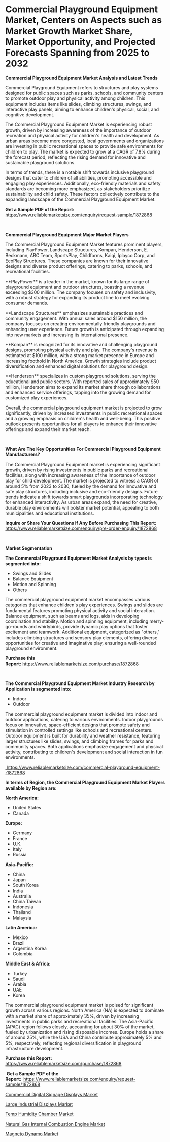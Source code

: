 <p><h1>Commercial Playground Equipment Market, Centers on Aspects such as Market Growth Market Share, Market Opportunity, and Projected Forecasts Spanning from 2025 to 2032</h1></p><p><strong>Commercial Playground Equipment Market Analysis and Latest Trends</strong></p>
<p><p>Commercial Playground Equipment refers to structures and play systems designed for public spaces such as parks, schools, and community centers to promote outdoor play and physical activity among children. This equipment includes items like slides, climbing structures, swings, and interactive play panels, aiming to enhance children's physical, social, and cognitive development.</p><p>The Commercial Playground Equipment Market is experiencing robust growth, driven by increasing awareness of the importance of outdoor recreation and physical activity for children's health and development. As urban areas become more congested, local governments and organizations are investing in public recreational spaces to provide safe environments for children to play. The market is expected to grow at a CAGR of 7.8% during the forecast period, reflecting the rising demand for innovative and sustainable playground solutions.</p><p>In terms of trends, there is a notable shift towards inclusive playground designs that cater to children of all abilities, promoting accessible and engaging play experiences. Additionally, eco-friendly materials and safety standards are becoming more emphasized, as stakeholders prioritize sustainability and child safety. These factors collectively contribute to the expanding landscape of the Commercial Playground Equipment Market.</p></p>
<p><strong>Get a Sample PDF of the Report:&nbsp;</strong> <a href="https://www.reliablemarketsize.com/enquiry/request-sample/1872868?utm_campaign=1133&utm_medium=2&utm_source=Github&utm_content=ia&utm_term=08042025&utm_id=commercial-playground-equipment">https://www.reliablemarketsize.com/enquiry/request-sample/1872868</a></p>
<p>&nbsp;</p>
<p><strong>Commercial Playground Equipment Major Market Players</strong></p>
<p><p>The Commercial Playground Equipment Market features prominent players, including PlayPower, Landscape Structures, Kompan, Henderson, E. Beckmann, ABC Team, SportsPlay, Childforms, Kaiqi, Iplayco Corp, and EcoPlay Structures. These companies are known for their innovative designs and diverse product offerings, catering to parks, schools, and recreational facilities.</p><p>**PlayPower** is a leader in the market, known for its large range of playground equipment and outdoor structures, boasting a revenue exceeding $300 million. The company focuses on safety and inclusivity, with a robust strategy for expanding its product line to meet evolving consumer demands.</p><p>**Landscape Structures** emphasizes sustainable practices and community engagement. With annual sales around $150 million, the company focuses on creating environmentally friendly playgrounds and enhancing user experience. Future growth is anticipated through expanding into new markets and increasing its international presence.</p><p>**Kompan** is recognized for its innovative and challenging playground designs, promoting physical activity and play. The company's revenue is estimated at $100 million, with a strong market presence in Europe and increasing foothold in North America. Growth strategies include product diversification and enhanced digital solutions for playground design.</p><p>**Henderson** specializes in custom playground solutions, serving the educational and public sectors. With reported sales of approximately $50 million, Henderson aims to expand its market share through collaborations and enhanced service offerings, tapping into the growing demand for customized play experiences.</p><p>Overall, the commercial playground equipment market is projected to grow significantly, driven by increased investments in public recreational spaces and a growing emphasis on children's health and well-being. This positive outlook presents opportunities for all players to enhance their innovative offerings and expand their market reach.</p></p>
<p>&nbsp;</p>
<p><strong>What Are The Key Opportunities For Commercial Playground Equipment Manufacturers?</strong></p>
<p><p>The Commercial Playground Equipment market is experiencing significant growth, driven by rising investments in public parks and recreational facilities, along with increasing awareness of the importance of outdoor play for child development. The market is projected to witness a CAGR of around 5% from 2023 to 2030, fueled by the demand for innovative and safe play structures, including inclusive and eco-friendly designs. Future trends indicate a shift towards smart playgrounds incorporating technology for enhanced interactivity. As urban areas expand, the need for creative, durable play environments will bolster market potential, appealing to both municipalities and educational institutions.</p></p>
<p><strong>Inquire or Share Your Questions If Any Before Purchasing This Report:</strong> <a href="https://www.reliablemarketsize.com/enquiry/pre-order-enquiry/1872868?utm_campaign=1133&utm_medium=2&utm_source=Github&utm_content=ia&utm_term=08042025&utm_id=commercial-playground-equipment">https://www.reliablemarketsize.com/enquiry/pre-order-enquiry/1872868</a></p>
<p>&nbsp;</p>
<p><strong>Market Segmentation</strong></p>
<p><strong>The Commercial Playground Equipment Market Analysis by types is segmented into:</strong></p>
<p><ul><li>Swings and Slides</li><li>Balance Equipment</li><li>Motion and Spinning</li><li>Others</li></ul></p>
<p><p>The commercial playground equipment market encompasses various categories that enhance children's play experiences. Swings and slides are fundamental features promoting physical activity and social interaction. Balance equipment, such as beams and logs, aids in developing coordination and stability. Motion and spinning equipment, including merry-go-rounds and whirlybirds, provide dynamic play options that foster excitement and teamwork. Additional equipment, categorized as "others," includes climbing structures and sensory play elements, offering diverse opportunities for creative and imaginative play, ensuring a well-rounded playground environment.</p></p>
<p><strong>Purchase this Report:&nbsp;</strong><a href="https://www.reliablemarketsize.com/purchase/1872868?utm_campaign=1133&utm_medium=2&utm_source=Github&utm_content=ia&utm_term=08042025&utm_id=commercial-playground-equipment">https://www.reliablemarketsize.com/purchase/1872868</a></p>
<p>&nbsp;</p>
<p><strong>The Commercial Playground Equipment Market Industry Research by Application is segmented into:</strong></p>
<p><ul><li>Indoor</li><li>Outdoor</li></ul></p>
<p><p>The commercial playground equipment market is divided into indoor and outdoor applications, catering to various environments. Indoor playgrounds focus on innovative, space-efficient designs that promote safety and stimulation in controlled settings like schools and recreational centers. Outdoor equipment is built for durability and weather resistance, featuring larger structures like slides, swings, and climbing frames for parks and community spaces. Both applications emphasize engagement and physical activity, contributing to children's development and social interaction in fun environments.</p></p>
<p><a href="https://www.reliablemarketsize.com/commercial-playground-equipment-r1872868?utm_campaign=1133&utm_medium=2&utm_source=Github&utm_content=ia&utm_term=08042025&utm_id=commercial-playground-equipment">&nbsp;https://www.reliablemarketsize.com/commercial-playground-equipment-r1872868</a></p>
<p><strong>In terms of Region, the Commercial Playground Equipment Market Players available by Region are:</strong></p>
<p>
    <p> <strong> North America: </strong>
        <ul>
            <li>United States</li>
            <li>Canada</li>
        </ul>
        </p> 
    <p> <strong> Europe: </strong>
        <ul>
            <li>Germany</li>
            <li>France</li>
            <li>U.K.</li>
            <li>Italy</li>
            <li>Russia</li>
        </ul>
        </p> 
    <p> <strong> Asia-Pacific: </strong>
        <ul>
            <li>China</li>
            <li>Japan</li>
            <li>South Korea</li>
            <li>India</li>
            <li>Australia</li>
            <li>China Taiwan</li>
            <li>Indonesia</li>
            <li>Thailand</li>
            <li>Malaysia</li>
        </ul>
        </p> 
    <p> <strong> Latin America: </strong>
        <ul>
            <li>Mexico</li>
            <li>Brazil</li>
            <li>Argentina Korea</li>
            <li>Colombia</li>
        </ul>
        </p> 
    <p> <strong> Middle East & Africa: </strong>
        <ul>
            <li>Turkey</li>
            <li>Saudi</li>
            <li>Arabia</li>
            <li>UAE</li>
            <li>Korea</li>
        </ul>
    </p>
    </p>
<p><p>The commercial playground equipment market is poised for significant growth across various regions. North America (NA) is expected to dominate with a market share of approximately 35%, driven by increasing investments in public parks and recreational facilities. The Asia-Pacific (APAC) region follows closely, accounting for about 30% of the market, fueled by urbanization and rising disposable incomes. Europe holds a share of around 25%, while the USA and China contribute approximately 5% and 5%, respectively, reflecting regional diversification in playground infrastructure development.</p></p>
<p><strong>Purchase this Report: </strong><a href="https://www.reliablemarketsize.com/purchase/1872868?utm_campaign=1133&utm_medium=2&utm_source=Github&utm_content=ia&utm_term=08042025&utm_id=commercial-playground-equipment">https://www.reliablemarketsize.com/purchase/1872868</a></p>
<p>&nbsp;<strong>Get a Sample PDF of the Report:&nbsp;&nbsp;</strong><a href="https://www.reliablemarketsize.com/enquiry/request-sample/1872868?utm_campaign=1133&utm_medium=2&utm_source=Github&utm_content=ia&utm_term=08042025&utm_id=commercial-playground-equipment">https://www.reliablemarketsize.com/enquiry/request-sample/1872868</a></p>
<p><strong></strong></p>
<p><p><a href="https://github.com/norbyboyse4d/Market-Research-Report-List-1/blob/main/commercial-digital-signage-displays-market.md?utm_campaign=1133&utm_medium=2&utm_source=Github&utm_content=ia&utm_term=08042025&utm_id=commercial-playground-equipment">Commercial Digital Signage Displays Market</a></p><p><a href="https://github.com/oatisorenscl/Market-Research-Report-List-1/blob/main/large-industrial-displays-market.md?utm_campaign=1133&utm_medium=2&utm_source=Github&utm_content=ia&utm_term=08042025&utm_id=commercial-playground-equipment">Large Industrial Displays Market</a></p><p><a href="https://github.com/shapurforouz/Market-Research-Report-List-1/blob/main/temp-humidity-chamber-market.md?utm_campaign=1133&utm_medium=2&utm_source=Github&utm_content=ia&utm_term=08042025&utm_id=commercial-playground-equipment">Temp Humidity Chamber Market</a></p><p><a href="https://github.com/jemalapoilly/Market-Research-Report-List-1/blob/main/natural-gas-internal-combustion-engine-market.md?utm_campaign=1133&utm_medium=2&utm_source=Github&utm_content=ia&utm_term=08042025&utm_id=commercial-playground-equipment">Natural Gas Internal Combustion Engine Market</a></p><p><a href="https://github.com/siriyagayo/Market-Research-Report-List-1/blob/main/magneto-dynamo-market.md?utm_campaign=1133&utm_medium=2&utm_source=Github&utm_content=ia&utm_term=08042025&utm_id=commercial-playground-equipment">Magneto Dynamo Market</a></p></p>